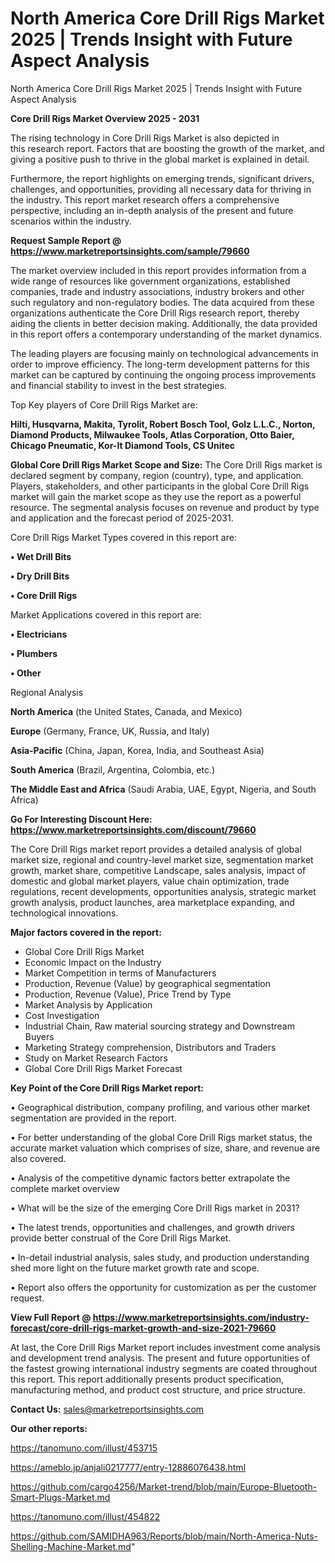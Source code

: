 # North America Core Drill Rigs Market 2025 | Trends Insight with Future Aspect Analysis
North America Core Drill Rigs Market 2025 | Trends Insight with Future Aspect Analysis

<Strong> Core Drill Rigs Market Overview 2025 - 2031</strong>

The rising technology in Core Drill Rigs Market is also depicted in this research report. Factors that are boosting the growth of the market, and giving a positive push to thrive in the global market is explained in detail.

Furthermore, the report highlights on emerging trends, significant drivers, challenges, and opportunities, providing all necessary data for thriving in the industry. This report market research offers a comprehensive perspective, including an in-depth analysis of the present and future scenarios within the industry.

<strong>Request Sample Report @ <a href=https://www.marketreportsinsights.com/sample/79660>https://www.marketreportsinsights.com/sample/79660</a></strong>

The market overview included in this report provides information from a wide range of resources like government organizations, established companies, trade and industry associations, industry brokers and other such regulatory and non-regulatory bodies. The data acquired from these organizations authenticate the Core Drill Rigs research report, thereby aiding the clients in better decision making. Additionally, the data provided in this report offers a contemporary understanding of the market dynamics.

The leading players are focusing mainly on technological advancements in order to improve efficiency. The long-term development patterns for this market can be captured by continuing the ongoing process improvements and financial stability to invest in the best strategies.

Top Key players of Core Drill Rigs Market are:

<strong>Hilti, Husqvarna, Makita, Tyrolit, Robert Bosch Tool, Golz L.L.C., Norton, Diamond Products, Milwaukee Tools, Atlas Corporation, Otto Baier, Chicago Pneumatic, Kor-It Diamond Tools, CS Unitec</strong>

<strong><b>Global Core Drill Rigs Market Scope and Size:</b></strong>
The Core Drill Rigs market is declared segment by company, region (country), type, and application. Players, stakeholders, and other participants in the global Core Drill Rigs market will gain the market scope as they use the report as a powerful resource. The segmental analysis focuses on revenue and product by type and application and the forecast period of 2025-2031.

Core Drill Rigs Market Types covered in this report are:

<strong>• Wet Drill Bits

• Dry Drill Bits

• Core Drill Rigs</strong>

Market Applications covered in this report are:

<strong>• Electricians

• Plumbers

• Other</strong> 

Regional Analysis

<strong>North America</strong> (the United States, Canada, and Mexico)

<strong>Europe</strong> (Germany, France, UK, Russia, and Italy)

<strong>Asia-Pacific</strong> (China, Japan, Korea, India, and Southeast Asia)

<strong>South America</strong> (Brazil, Argentina, Colombia, etc.)

<strong>The Middle East and Africa</strong> (Saudi Arabia, UAE, Egypt, Nigeria, and South Africa)

<strong>Go For Interesting Discount Here: <a href=https://www.marketreportsinsights.com/discount/79660>https://www.marketreportsinsights.com/discount/79660</a></strong>

The Core Drill Rigs market report provides a detailed analysis of global market size, regional and country-level market size, segmentation market growth, market share, competitive Landscape, sales analysis, impact of domestic and global market players, value chain optimization, trade regulations, recent developments, opportunities analysis, strategic market growth analysis, product launches, area marketplace expanding, and technological innovations.

<strong><b>Major factors covered in the report:</b></strong>
<ul>
  <li>Global Core Drill Rigs Market </li>
  <li>Economic Impact on the Industry</li>
  <li>Market Competition in terms of Manufacturers</li>
  <li>Production, Revenue (Value) by geographical segmentation</li>
  <li>Production, Revenue (Value), Price Trend by Type</li>
  <li>Market Analysis by Application</li>
  <li>Cost Investigation</li>
  <li>Industrial Chain, Raw material sourcing strategy and Downstream Buyers</li>
  <li>Marketing Strategy comprehension, Distributors and Traders</li>
  <li>Study on Market Research Factors</li>
  <li>Global Core Drill Rigs Market Forecast</li>
</ul>

<strong><b>Key Point of the Core Drill Rigs Market report:</b></strong>

• Geographical distribution, company profiling, and various other market segmentation are provided in the report.

• For better understanding of the global Core Drill Rigs market status, the accurate market valuation which comprises of size, share, and revenue are also covered.

• Analysis of the competitive dynamic factors better extrapolate the complete market overview

• What will be the size of the emerging Core Drill Rigs market in 2031?

• The latest trends, opportunities and challenges, and growth drivers provide better construal of the Core Drill Rigs Market.

• In-detail industrial analysis, sales study, and production understanding shed more light on the future market growth rate and scope.

• Report also offers the opportunity for customization as per the customer request.

<strong><b>View Full Report @ <a href=https://www.marketreportsinsights.com/industry-forecast/core-drill-rigs-market-growth-and-size-2021-79660>https://www.marketreportsinsights.com/industry-forecast/core-drill-rigs-market-growth-and-size-2021-79660</a></b></strong>


At last, the Core Drill Rigs Market report includes investment come analysis and development trend analysis. The present and future opportunities of the fastest growing international industry segments are coated throughout this report. This report additionally presents product specification, manufacturing method, and product cost structure, and price structure.

<strong>Contact Us:</strong>
sales@marketreportsinsights.com

<strong>Our other reports:</strong>

<a href=https://tanomuno.com/illust/453715>https://tanomuno.com/illust/453715</a>

<a href=https://ameblo.jp/anjali0217777/entry-12886076438.html>https://ameblo.jp/anjali0217777/entry-12886076438.html</a>

<a href=https://github.com/cargo4256/Market-trend/blob/main/Europe-Bluetooth-Smart-Plugs-Market.md>https://github.com/cargo4256/Market-trend/blob/main/Europe-Bluetooth-Smart-Plugs-Market.md</a>

<a href=https://tanomuno.com/illust/454822>https://tanomuno.com/illust/454822</a>

<a href=https://github.com/SAMIDHA963/Reports/blob/main/North-America-Nuts-Shelling-Machine-Market.md>https://github.com/SAMIDHA963/Reports/blob/main/North-America-Nuts-Shelling-Machine-Market.md</a>"
